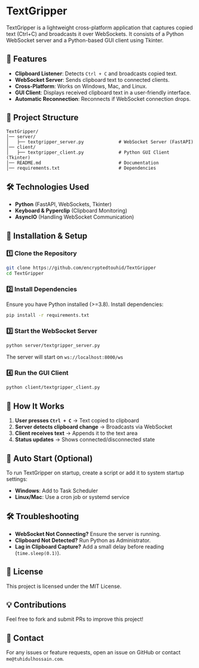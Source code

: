 # TextGripper

TextGripper is a lightweight cross-platform application that captures copied text (Ctrl+C) and broadcasts it over WebSockets. It consists of a Python WebSocket server and a Python-based GUI client using Tkinter.

## 📌 Features
- **Clipboard Listener**: Detects `Ctrl + C` and broadcasts copied text.
- **WebSocket Server**: Sends clipboard text to connected clients.
- **Cross-Platform**: Works on Windows, Mac, and Linux.
- **GUI Client**: Displays received clipboard text in a user-friendly interface.
- **Automatic Reconnection**: Reconnects if WebSocket connection drops.

## 📂 Project Structure
```
TextGripper/
│── server/
│   ├── textgripper_server.py             # WebSocket Server (FastAPI)
│── client/
│   ├── textgripper_client.py             # Python GUI Client (Tkinter)
│── README.md                             # Documentation
│── requirements.txt                      # Dependencies
```

## 🛠️ Technologies Used
- **Python** (FastAPI, WebSockets, Tkinter)
- **Keyboard & Pyperclip** (Clipboard Monitoring)
- **AsyncIO** (Handling WebSocket Communication)

## 🚀 Installation & Setup
### **1️⃣ Clone the Repository**
```sh
git clone https://github.com/encryptedtouhid/TextGripper
cd TextGripper
```

### **2️⃣ Install Dependencies**
Ensure you have Python installed (>=3.8). Install dependencies:
```sh
pip install -r requirements.txt
```

### **3️⃣ Start the WebSocket Server**
```sh
python server/textgripper_server.py  
```
The server will start on `ws://localhost:8000/ws`

### **4️⃣ Run the GUI Client**
```sh
python client/textgripper_client.py 
```

## 📌 How It Works
1. **User presses `Ctrl + C`** → Text copied to clipboard
2. **Server detects clipboard change** → Broadcasts via WebSocket
3. **Client receives text** → Appends it to the text area
4. **Status updates** → Shows connected/disconnected state

## 🔄 Auto Start (Optional)
To run TextGripper on startup, create a script or add it to system startup settings:
- **Windows**: Add to Task Scheduler
- **Linux/Mac**: Use a cron job or systemd service

## 🛠️ Troubleshooting
- **WebSocket Not Connecting?** Ensure the server is running.
- **Clipboard Not Detected?** Run Python as Administrator.
- **Lag in Clipboard Capture?** Add a small delay before reading (`time.sleep(0.1)`).

## 📜 License
This project is licensed under the MIT License.

## 💡 Contributions
Feel free to fork and submit PRs to improve this project!

## 📧 Contact
For any issues or feature requests, open an issue on GitHub or contact `me@tuhidulhossain.com`.

